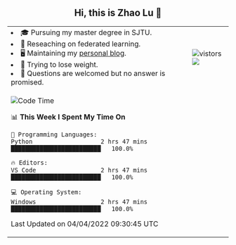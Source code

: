 <h2 align="center"> Hi, this is Zhao Lu 👋</h2>

<table style="overflow:hidden;">
    <tr> 
        <td>
            <li>🎓 Pursuing my master degree in SJTU.</li>
            <li>🌱 Reseaching on federated learning.</li>
            <li>🖥️ Maintaining my <a href="https://ifarewell.xyz">personal blog</a>.</li>
            <li>💪 Trying to lose weight.</li>
            <li>💬 Questions are welcomed but no answer is promised.</li> 
        </td>
        <td>
            <img src="https://visitor-badge.glitch.me/badge?page_id=ifarewell" alt="vistors" />
        <br>
          <img src="https://github-readme-stats.vercel.app/api?username=ifarewell&theme=graywhite&hide=prs,contribs&show_icons=true&hide_border=true&icon_color=CE1D2D&text_color=718096&bg_color=ffffff&hide_title=true" />
        </td>
    </tr>
    <tr>
        <td colspan="2">
            
<!--START_SECTION:waka-->
![Code Time](http://img.shields.io/badge/Code%20Time-129%20hrs%2020%20mins-blue)

📊 **This Week I Spent My Time On** 

```text
💬 Programming Languages: 
Python                   2 hrs 47 mins       █████████████████████████   100.0%

🔥 Editors: 
VS Code                  2 hrs 47 mins       █████████████████████████   100.0%

💻 Operating System: 
Windows                  2 hrs 47 mins       █████████████████████████   100.0%

```


 Last Updated on 04/04/2022 09:30:45 UTC
<!--END_SECTION:waka-->
            
</td></tr>
</table>

